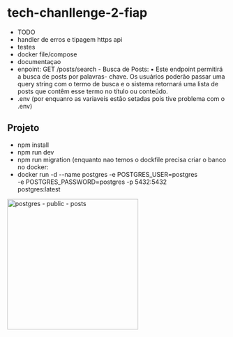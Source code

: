 # tech-chanllenge-2-fiap

- TODO
- handler de erros e tipagem https api
- testes
- docker file/compose
- documentaçao
- enpoint: GET /posts/search - Busca de Posts:
▪ Este endpoint permitirá a busca de posts por palavras-
chave. Os usuários poderão passar uma query string com o
termo de busca e o sistema retornará uma lista de posts que
contêm esse termo no título ou conteúdo.
- .env (por enquanro as variaveis estão setadas pois tive problema com o .env)

## Projeto

- npm install
- npm run dev
- npm run migration (enquanto nao temos o dockfile precisa criar o banco no docker:
- 
  docker run -d --name postgres -e POSTGRES_USER=postgres\
  -e POSTGRES_PASSWORD=postgres
  -p 5432:5432 \
  postgres:latest

<img width="300" height="300" alt="postgres - public - posts" src="https://github.com/user-attachments/assets/c2c83623-ba52-4e75-8b4b-a1072cefe75b" />


  
